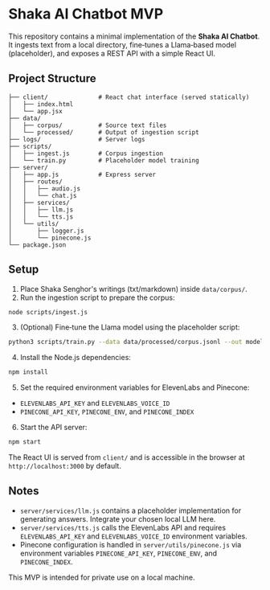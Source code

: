 # Shaka AI Chatbot MVP

This repository contains a minimal implementation of the **Shaka AI Chatbot**. It ingests text from a local directory, fine‑tunes a Llama‑based model (placeholder), and exposes a REST API with a simple React UI.

## Project Structure

```
├── client/              # React chat interface (served statically)
│   ├── index.html
│   └── app.jsx
├── data/
│   ├── corpus/          # Source text files
│   └── processed/       # Output of ingestion script
├── logs/                # Server logs
├── scripts/
│   ├── ingest.js        # Corpus ingestion
│   └── train.py         # Placeholder model training
├── server/
│   ├── app.js           # Express server
│   ├── routes/
│   │   ├── audio.js
│   │   └── chat.js
│   ├── services/
│   │   ├── llm.js
│   │   └── tts.js
│   └── utils/
│       ├── logger.js
│       └── pinecone.js
└── package.json
```

## Setup

1. Place Shaka Senghor's writings (txt/markdown) inside `data/corpus/`.
2. Run the ingestion script to prepare the corpus:

```bash
node scripts/ingest.js
```

3. (Optional) Fine‑tune the Llama model using the placeholder script:

```bash
python3 scripts/train.py --data data/processed/corpus.jsonl --out model/
```

4. Install the Node.js dependencies:

```bash
npm install
```

5. Set the required environment variables for ElevenLabs and Pinecone:
- `ELEVENLABS_API_KEY` and `ELEVENLABS_VOICE_ID`
- `PINECONE_API_KEY`, `PINECONE_ENV`, and `PINECONE_INDEX`

6. Start the API server:

```bash
npm start
```

The React UI is served from `client/` and is accessible in the browser at `http://localhost:3000` by default.

## Notes

- `server/services/llm.js` contains a placeholder implementation for generating answers. Integrate your chosen local LLM here.
- `server/services/tts.js` calls the ElevenLabs API and requires `ELEVENLABS_API_KEY` and `ELEVENLABS_VOICE_ID` environment variables.
- Pinecone configuration is handled in `server/utils/pinecone.js` via environment variables `PINECONE_API_KEY`, `PINECONE_ENV`, and `PINECONE_INDEX`.

This MVP is intended for private use on a local machine.
